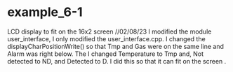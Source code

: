 # example_6-1
LCD display to fit on the 16x2 screen 
//02/08/23
I modified the module user_interface, I only modified the user_interface.cpp. I changed the  displayCharPositionWrite() so that Tmp and Gas were on the same line and Alarm 
was right below. The I changed Temperature to Tmp and, Not detected to ND, and Detected to D. I did this so that it can fit on the screen . 
